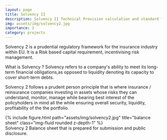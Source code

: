 ```yaml
---
layout: page
title: Solvency II
description: Solvency II Technical Provision calculation and standard formula
img: assets/img/solvency2.jpg
importance: 1
category: projects 
---
```


Solvency 2 is a prudential regulatory framework for the insurance industry within EU. It is a Risk based capital requirement, incentivising risk management.

What is Solvency ? 
Solvency refers to a company's ability to meet its long-term financial obligations,as opposed to liquidity denoting its capacity to cover short-term debts. 

Solvency 2 follows a prudent person principle that is where insurance / reinsurance companies investing in assets whose risks they can understand, monitor, manage while bearing best interest of the policyholders in mind all the while ensuring overall security, liquidity, profitability of the the portfolio. 


<div class="row">
    <div class="col-sm mt-3 mt-md-0">
        {% include figure.html path="assets/img/solvency2.jpg" title="balance sheet" class="img-fluid rounded z-depth-1" %}
    </div>
</div>
<div class="caption">
    Solvency 2 Balance sheet that is prepared for submission and public disclosure. 
</div>



